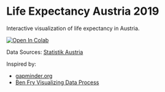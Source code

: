 # Life Expectancy Austria  2019

Interactive visualization of life expectancy in Austria.  

[![Open In Colab](https://colab.research.google.com/assets/colab-badge.svg)](https://colab.research.google.com/github/thomashon/visualization-life-expectancy-austria-2019/blob/master/visualization-life-expectancy-austria-2019.ipynb)

Data Sources: [Statistik Austria](http://www.statistik-austria.at/web_de/statistiken/menschen_und_gesellschaft/bevoelkerung/sterbetafeln/index.html)  

Inspired by:

- [gapminder.org](https://www.gapminder.org/tools/)
- [Ben Fry Visualizing Data Process](https://www.dashingd3js.com/the-data-visualization-process)
